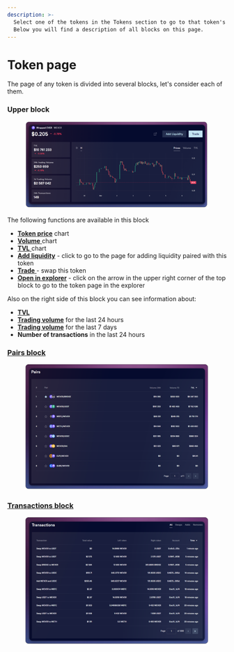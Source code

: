 ```yaml
---
description: >-
  Select one of the tokens in the Tokens section to go to that token's page.
  Below you will find a description of all blocks on this page.
---
```


# Token page

The page of any token is divided into several blocks, let's consider each of them.

### Upper block

<figure><img src="../../../../.gitbook/assets/image (326).png" alt=""><figcaption></figcaption></figure>

The following functions are available in this block

* [**Token price**](price.md) chart
* [**Volume** ](trading-volume.md)chart
* [**TVL** ](broken-reference)chart
* [**Add liquidity**](../../../pools/how-to/add-liquidity.md) - click to go to the page for adding liquidity paired with this token
* [**Trade** ](../../../swap/)- swap this token
* [**Open in explorer**](open-in-explorer.md) - click on the arrow in the upper right corner of the top block to go to the token page in the explorer

Also on the right side of this block you can see information about:

* [**TVL**](tvl.md)
* [**Trading volume**](trading-volume.md) for the last 24 hours
* [**Trading volume**](trading-volume.md) for the last 7 days
* **Number of transactions** in the last 24 hours

### [Pairs block](pairs.md)

<figure><img src="../../../../.gitbook/assets/image (346).png" alt=""><figcaption></figcaption></figure>

### [Transactions block](transactions.md)

<figure><img src="../../../../.gitbook/assets/image (334).png" alt=""><figcaption></figcaption></figure>

###
